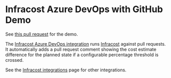 # Infracost Azure DevOps with GitHub Demo

See [this pull request](TODO) for the demo.

The [Infracost Azure DevOps integration](https://gitlab.com/infracost/infracost-azure-devops) runs [Infracost](https://infracost.io) against pull requests. It automatically adds a pull request comment showing the cost estimate difference for the planned state if a configurable percentage threshold is crossed.

See the [Infracost integrations](https://www.infracost.io/docs/integrations/cicd) page for other integrations.
